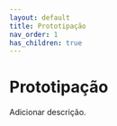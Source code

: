 ```yaml
---
layout: default
title: Prototipação
nav_order: 1
has_children: true
---
```


# Prototipação

Adicionar descrição.